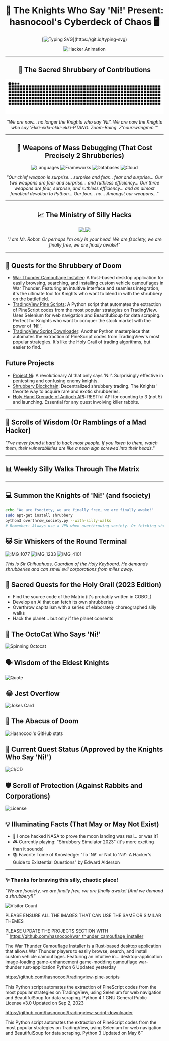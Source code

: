 <div align="center">

# 🐍 The Knights Who Say 'Ni!' Present: hasnocool's Cyberdeck of Chaos 🖥️

[![Typing SVG](https://readme-typing-svg.herokuapp.com?font=Fira+Code&size=24&duration=3000&pause=500&color=00FF00&center=true&vCenter=true&width=500&height=60&lines=We+are+fsociety;We+demand+a+shrubbery!;Hello+friend.+Hello+friend?;Ni!+Ni!+Ni!+Ni!)](https://git.io/typing-svg)

![Hacker Animation](https://media.giphy.com/media/13HgwGsXF0aiGY/giphy.gif)

---

## 🌳 The Sacred Shrubbery of Contributions

<img src="https://github.com/hasnocool/hasnocool/blob/main/github-contribution-grid-snake-dark.svg" alt="Snake animation" />

*"We are now... no longer the Knights who say 'Ni!'. We are now the Knights who say 'Ekki-ekki-ekki-ekki-PTANG. Zoom-Boing. Z'nourrwringmm.'"*

---

## 🔧 Weapons of Mass Debugging (That Cost Precisely 2 Shrubberies)

![Languages](https://skillicons.dev/icons?i=python,java,javascript,go,rust,c,cpp,cs,html,css,bash&theme=dark)
![Frameworks](https://skillicons.dev/icons?i=react,vue,angular,django,flask,spring,nodejs,express&theme=dark)
![Databases](https://skillicons.dev/icons?i=mysql,postgresql,mongodb,redis&theme=dark)
![Cloud](https://skillicons.dev/icons?i=aws,gcp,azure,docker,kubernetes&theme=dark)

*"Our chief weapon is surprise... surprise and fear... fear and surprise... Our two weapons are fear and surprise... and ruthless efficiency... Our three weapons are fear, surprise, and ruthless efficiency... and an almost fanatical devotion to Python... Our four... no... Amongst our weapons..."*

---

## 📈 The Ministry of Silly Hacks

<a href="https://github.com/hasnocool">
  <img align="center" src="https://github-readme-stats.vercel.app/api?username=hasnocool&show_icons=true&theme=chartreuse-dark&hide_border=true" />
</a>
<a href="https://github.com/hasnocool">
  <img align="center" src="https://github-readme-streak-stats.herokuapp.com/?user=hasnocool&theme=chartreuse-dark&hide_border=true" />
</a>

*"I am Mr. Robot. Or perhaps I'm only in your head. We are fsociety, we are finally free, we are finally awake!"*

---
</div>
<div align="left">

## 🚀 Quests for the Shrubbery of Doom

<!--START_SECTION:projects-->
* [War Thunder Camouflage Installer](https://github.com/hasnocool/war_thunder_camouflage_installer): A Rust-based desktop application for easily browsing, searching, and installing custom vehicle camouflages in War Thunder. Featuring an intuitive interface and seamless integration, it's the ultimate tool for Knights who want to blend in with the shrubbery on the battlefield.
* [TradingView Pine Scripts](https://github.com/hasnocool/tradingview-pine-scripts): A Python script that automates the extraction of PineScript codes from the most popular strategies on TradingView. Uses Selenium for web navigation and BeautifulSoup for data scraping. Perfect for Knights who want to conquer the stock market with the power of 'Ni!'.
* [TradingView Script Downloader](https://github.com/hasnocool/tradingview-script-downloader): Another Python masterpiece that automates the extraction of PineScript codes from TradingView's most popular strategies. It's like the Holy Grail of trading algorithms, but easier to find.
## Future Projects
* [Project Ni](https://github.com/hasnocool/project-ni): A revolutionary AI that only says 'Ni!'. Surprisingly effective in pentesting and confusing enemy knights.
* [Shrubbery Blockchain](https://github.com/hasnocool/shrubbery-blockchain): Decentralized shrubbery trading. The Knights' favorite way to acquire rare and exotic shrubberies.
* [Holy Hand Grenade of Antioch API](https://github.com/hasnocool/holy-hand-grenade-api): RESTful API for counting to 3 (not 5) and launching. Essential for any quest involving killer rabbits.
<!--END_SECTION:projects-->

---

## 📰 Scrolls of Wisdom (Or Ramblings of a Mad Hacker)

<!-- BLOG-POST-LIST:START -->
<!-- Dynamic content: Latest blog posts from an RSS feed -->
<!-- BLOG-POST-LIST:END -->

*"I've never found it hard to hack most people. If you listen to them, watch them, their vulnerabilities are like a neon sign screwed into their heads."*

---

## 📊 Weekly Silly Walks Through The Matrix

<!--START_SECTION:waka-->
<!-- Dynamic content: Coding activity breakdown using WakaTime -->
<!--END_SECTION:waka-->

---

## 💻 Summon the Knights of 'Ni!' (and fsociety)

```bash
echo "We are fsociety, we are finally free, we are finally awake!"
sudo apt-get install shrubbery
python3 overthrow_society.py --with-silly-walks
# Remember: Always use a VPN when overthrowing society. Or fetching shrubberies.
```

## 🐱 Sir Whiskers of the Round Terminal
![IMG_1077](https://github.com/user-attachments/assets/a6ddb966-8b2e-4256-b321-b15dddf2d900)
![IMG_1233](https://github.com/user-attachments/assets/9d140d4a-9733-4f63-bc0f-727e0151cd2d)
![IMG_4101](https://github.com/user-attachments/assets/e2640dce-f675-4c9f-abad-ba3f21f077fb)


*This is Sir Chihuahuas, Guardian of the Holy Keyboard. He demands shrubberies and can smell evil corporations from miles away.*

## 🎯 Sacred Quests for the Holy Grail (2023 Edition)

- Find the source code of the Matrix (it's probably written in COBOL)
- Develop an AI that can fetch its own shrubberies
- Overthrow capitalism with a series of elaborately choreographed silly walks
- Hack the planet... but only if the planet consents

## 🐙 The OctoCat Who Says 'Ni!'

<img src="https://github.com/hasnocool/hasnocool/blob/main/octocat-spinner.gif" alt="Spinning Octocat" width="100"/>

## 🗣️ Wisdom of the Eldest Knights

![Quote](https://quotes-github-readme.vercel.app/api?type=horizontal&theme=radical)

## 😂 Jest Overflow

![Jokes Card](https://readme-jokes.vercel.app/api?theme=radical)

## 🧮 The Abacus of Doom

![Hasnocool's GitHub stats](https://github-profile-summary-cards.vercel.app/api/cards/profile-details?username=hasnocool&theme=radical)

## 🚀 Current Quest Status (Approved by the Knights Who Say 'Ni!')

![CI/CD](https://github.com/hasnocool/your-project/workflows/CI/badge.svg)

## 🛡️ Scroll of Protection (Against Rabbits and Corporations)

![License](https://img.shields.io/github/license/hasnocool/hasnocool)

## 💡 Illuminating Facts (That May or May Not Exist)

- 🌌 I once hacked NASA to prove the moon landing was real... or was it?
- 🎮 Currently playing: "Shrubbery Simulator 2023" (it's more exciting than it sounds)
- 📚 Favorite Tome of Knowledge: "To 'Ni!' or Not to 'Ni!': A Hacker's Guide to Existential Questions" by Edward Alderson

---
### ✨ Thanks for braving this silly, chaotic place!

*"We are fsociety, we are finally free, we are finally awake! (And we demand a shrubbery!)"*

![Visitor Count](https://komarev.com/ghpvc/?username=hasnocool&color=blueviolet)
















PLEASE ENSURE ALL THE IMAGES THAT CAN USE THE SAME OR SIMILAR THEMES



PLEASE UPDATE THE PROJECTS SECTION WITH ```https://github.com/hasnocool/war_thunder_camouflage_installer

The War Thunder Camouflage Installer is a Rust-based desktop application that allows War Thunder players to easily browse, search, and install custom vehicle camouflages. Featuring an intuitive in…
desktop-application
image-loading
game-enhancement
game-modding
camouflage
war-thunder
rust-application
 Python  6 Updated yesterday



https://github.com/hasnocool/tradingview-pine-scripts

This Python script automates the extraction of PineScript codes from the most popular strategies on TradingView, using Selenium for web navigation and BeautifulSoup for data scraping.
 Python  4  1 GNU General Public License v3.0 Updated on Sep 2, 2023


https://github.com/hasnocool/tradingview-script-downloader

This Python script automates the extraction of PineScript codes from the most popular strategies on TradingView, using Selenium for web navigation and BeautifulSoup for data scraping.
 Python  3 Updated on May 6``
